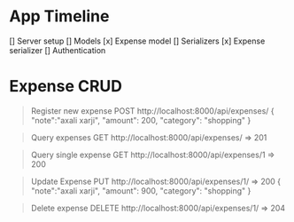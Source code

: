 


# App Timeline
[] Server setup
  [] Models
    [x] Expense model
  [] Serializers
    [x] Expense serializer
  [] Authentication


# Expense CRUD

> Register new expense
POST http://localhost:8000/api/expenses/
{
	"note":"axali xarji",
	"amount": 200,
	"category": "shopping"
}

> Query expenses
GET http://localhost:8000/api/expenses/ => 201

> Query single expense
GET http://localhost:8000/api/expenses/1 => 200

> Update Expense
PUT http://localhost:8000/api/expenses/1/ => 200
{
	"note":"axali xarji",
	"amount": 900,
	"category": "shopping"
}

> Delete expense
DELETE http://localhost:8000/api/expenses/1/ => 204
